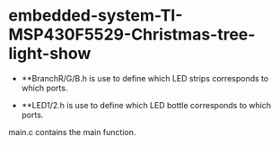 # embedded-system-TI-MSP430F5529-Christmas-tree-light-show

* **BranchR/G/B.h is use to define which LED strips corresponds to which ports.

* **LED1/2.h is use to define which LED bottle corresponds to which ports.

main.c contains the main function.
